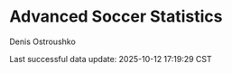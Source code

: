 # Advanced Soccer Statistics
Denis Ostroushko

<!-- gfm -->

Last successful data update: 2025-10-12 17:19:29 CST
